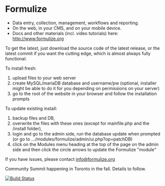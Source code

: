 Formulize
=========

* Data entry, collection, management, workflows and reporting.
* On the web, in your CMS, and on your mobile device.
* Docs and other materials (incl. video tutorials) here: http://www.formulize.org

To get the latest, just download the source code of the latest release, or the latest commit if you want the cutting edge, which is almost always fully functional.

To install fresh:
1) upload files to your web server
2) create MySQL/mariaDB database and username/pw (optional, installer might be able to do it for you depending on permissions on your server)
3) go to the root of the website in your browser and follow the installation prompts

To update existing install:
1) backup files and DB, 
2) overwrite the files with these ones (except for mainfile.php and the /install folder), 
3) login and go to the admin side, run the database update when prompted (or go to .../modules/formulize/admin/ui.php?op=patchDB)
4) click on the Modules menu heading at the top of the page on the admin side and then click the circle arrows to update the Formulize "module"

If you have issues, please contact info@formulize.org

Community Summit happening in Toronto in the fall. Details to follow.

[![Build Status](https://travis-ci.org/jegelstaff/formulize.png)](https://travis-ci.org/jegelstaff/formulize)
